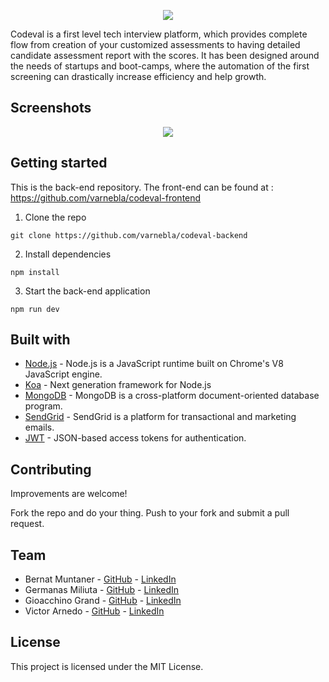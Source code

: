 <p align="center">
  <img src="images/logo-readme-4.png" />
</p>



Codeval is a first level tech interview platform, which provides complete flow from creation of your customized assessments to having detailed candidate assessment report with the scores. It has been designed around the needs of startups and boot-camps, where the automation of the first screening can drastically increase efficiency and help growth.

## Screenshots

<p align="center">
  <img src="images/codeval-mockup.png" />
</p>



## Getting started

This is the back-end repository. The front-end can be found at : https://github.com/varnebla/codeval-frontend

1. Clone the repo

```
git clone https://github.com/varnebla/codeval-backend
```

2. Install dependencies
```
npm install
```

3. Start the back-end application
```
npm run dev
```


## Built with

* [Node.js](https://nodejs.org/en/) - Node.js is a JavaScript runtime built on Chrome's V8 JavaScript engine.
* [Koa](https://koajs.com/) - Next generation framework for Node.js
* [MongoDB](https://www.mongodb.com/) - MongoDB is a cross-platform document-oriented database program.
* [SendGrid](https://sendgrid.com) - SendGrid is a platform for transactional and marketing emails.
* [JWT](https://jwt.io/) - JSON-based access tokens for authentication.



## Contributing

Improvements are welcome!

Fork the repo and do your thing. Push to your fork and submit a pull request.


## Team

* Bernat Muntaner - [GitHub](https://github.com/bmuntper) - [LinkedIn](https://www.linkedin.com/in/bernat-muntaner-perello/)
* Germanas Miliuta - [GitHub](https://github.com/Gmiliuta) - [LinkedIn](https://www.linkedin.com/in/germanas-miliuta/)
* Gioacchino Grand - [GitHub](https://github.com/GioGrand) - [LinkedIn](https://www.linkedin.com/in/gioacchino-grand-full-stack-developer/)
* Victor Arnedo - [GitHub](https://github.com/varnebla) - [LinkedIn](https://www.linkedin.com/in/victor-arnedo-blanco/)


## License

This project is licensed under the MIT License.
